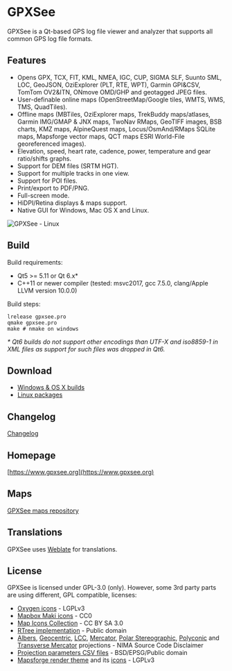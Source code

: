 # GPXSee
GPXSee is a Qt-based GPS log file viewer and analyzer that supports all
common GPS log file formats.

## Features
* Opens GPX, TCX, FIT, KML, NMEA, IGC, CUP, SIGMA SLF, Suunto SML, LOC,
  GeoJSON, OziExplorer (PLT, RTE, WPT), Garmin GPI&CSV, TomTom OV2&ITN,
  ONmove OMD/GHP and geotagged JPEG files.
* User-definable online maps (OpenStreetMap/Google tiles, WMTS, WMS, TMS, QuadTiles).
* Offline maps (MBTiles, OziExplorer maps, TrekBuddy maps/atlases,
  Garmin IMG/GMAP & JNX maps, TwoNav RMaps, GeoTIFF images, BSB charts, KMZ maps,
  AlpineQuest maps, Locus/OsmAnd/RMaps SQLite maps, Mapsforge vector maps, QCT maps
  ESRI World-File georeferenced images).
* Elevation, speed, heart rate, cadence, power, temperature and gear ratio/shifts graphs.
* Support for DEM files (SRTM HGT).
* Support for multiple tracks in one view.
* Support for POI files.
* Print/export to PDF/PNG.
* Full-screen mode.
* HiDPI/Retina displays & maps support.
* Native GUI for Windows, Mac OS X and Linux.

![GPXSee - Linux](https://a.fsdn.com/con/app/proj/gpxsee/screenshots/linux2.png)

## Build
Build requirements:
* Qt5 >= 5.11 or Qt 6.x*
* C++11 or newer compiler (tested: msvc2017, gcc 7.5.0, clang/Apple LLVM version 10.0.0)

Build steps:
```shell
lrelease gpxsee.pro
qmake gpxsee.pro
make # nmake on windows
```

_* Qt6 builds do not support other encodings than UTF-X and iso8859-1 in XML files as support
for such files was dropped in Qt6._

## Download
* [Windows & OS X builds](http://sourceforge.net/projects/gpxsee)
* [Linux packages](http://software.opensuse.org/download.html?project=home%3Atumic%3AGPXSee&package=gpxsee)

## Changelog
[Changelog](https://build.opensuse.org/package/view_file/home:tumic:GPXSee/gpxsee/gpxsee.changes)

## Homepage
[https://www.gpxsee.org](https://www.gpxsee.org)

## Maps
[GPXSee maps repository](https://github.com/tumic0/GPXSee-maps)

## Translations
GPXSee uses [Weblate](https://hosted.weblate.org/projects/gpxsee/translations/) for translations.

## License
GPXSee is licensed under GPL-3.0 (only). However, some 3rd party parts are using different, GPL compatible,
licenses:
* [Oxygen icons](icons/GUI) - LGPLv3
* [Mapbox Maki icons](icons/IMG) - CC0
* [Map Icons Collection](icons/symbols) - CC BY SA 3.0
* [RTree implementation](src/common/rtree.h) - Public domain
* [Albers](src/map/proj/albersequal.cpp), [Geocentric](src/map/geocentric.cpp), [LCC](src/map/proj/lambertconic.cpp),
  [Mercator](src/map/proj/mercator.cpp), [Polar Stereographic](src/map/proj/polarstereographic.cpp),
  [Polyconic](src/map/proj/polyconic.cpp) and [Transverse Mercator](src/map/proj/transversemercator.cpp)
  projections - NIMA Source Code Disclaimer
* [Projection parameters CSV files](pkg/csv) - BSD/EPSG/Public domain
* [Mapsforge render theme](data/default.xml) and its [icons](icons/mapsforge) - LGPLv3
